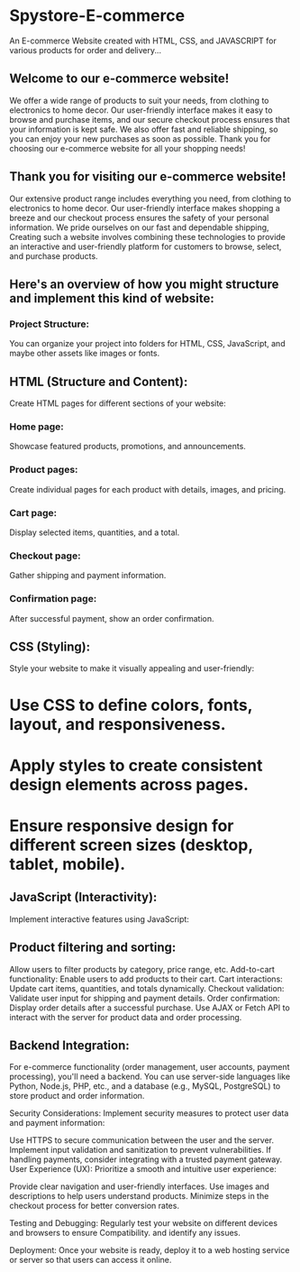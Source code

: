 # Spystore-E-commerce
An E-commerce Website created with HTML, CSS, and JAVASCRIPT for various products for order and delivery...

## Welcome to our e-commerce website! 
 We offer a wide range of products to suit your needs, from clothing to electronics to home decor. Our user-friendly interface makes it easy to browse and purchase items, and our secure checkout process ensures that your information is kept safe. We also offer fast and reliable shipping, so you can enjoy your new purchases as soon as possible. Thank you for choosing our e-commerce website for all your shopping needs!

## Thank you for visiting our e-commerce website! 
Our extensive product range includes everything you need, from clothing to electronics to home decor. Our user-friendly interface makes shopping a breeze and our checkout process ensures the safety of your personal information. We pride ourselves on our fast and dependable shipping,
 Creating such a website involves combining these technologies to provide an interactive and user-friendly platform for customers to browse, select, and purchase products.
 
 ## Here's an overview of how you might structure and implement this kind of website:

### Project Structure:
You can organize your project into folders for HTML, CSS, JavaScript, and maybe other assets like images or fonts.

## HTML (Structure and Content):
 Create HTML pages for different sections of your website:

### Home page: 
 Showcase featured products, promotions, and announcements.
### Product pages: 
 Create individual pages for each product with details, images, and pricing.
### Cart page: 
 Display selected items, quantities, and a total.
### Checkout page: 
 Gather shipping and payment information.
### Confirmation page: 
 After successful payment, show an order confirmation.
 
## CSS (Styling):
 Style your website to make it visually appealing and user-friendly:

# Use CSS to define colors, fonts, layout, and responsiveness.
# Apply styles to create consistent design elements across pages.
# Ensure responsive design for different screen sizes (desktop, tablet, mobile).

## JavaScript (Interactivity):
 Implement interactive features using JavaScript:

## Product filtering and sorting: 
Allow users to filter products by category, price range, etc.
Add-to-cart functionality: Enable users to add products to their cart.
Cart interactions: Update cart items, quantities, and totals dynamically.
Checkout validation: Validate user input for shipping and payment details.
Order confirmation: Display order details after a successful purchase.
Use AJAX or Fetch API to interact with the server for product data and order processing.

## Backend Integration:
For e-commerce functionality (order management, user accounts, payment processing), you'll need a backend. You can use server-side languages like Python, Node.js, PHP, etc., and a database (e.g., MySQL, PostgreSQL) to store product and order information.

Security Considerations:
Implement security measures to protect user data and payment information:

Use HTTPS to secure communication between the user and the server.
Implement input validation and sanitization to prevent vulnerabilities.
If handling payments, consider integrating with a trusted payment gateway.
User Experience (UX):
Prioritize a smooth and intuitive user experience:

Provide clear navigation and user-friendly interfaces.
Use images and descriptions to help users understand products.
Minimize steps in the checkout process for better conversion rates.

Testing and Debugging: 
Regularly test your website on different devices and browsers to ensure Compatibility. and identify any issues.

Deployment:
Once your website is ready, deploy it to a web hosting service or server so that users can access it online.

